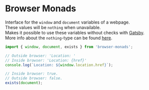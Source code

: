 # Browser Monads

Interface for the `window` and `document` variables of a webpage.  
These values will be `nothing` when unavailable.  
Makes it possible to use these variables without checks with [Gatsby](https://www.gatsbyjs.org).  
More info about the `nothing`-type can be found [here](https://github.com/slmgc/Nothing).  

```js
import { window, document, exists } from 'browser-monads';

// Outside browser: 'Location: '
// Inside browser: 'Location: {href}'
console.log(`Location: ${window.location.href}`);

// Inside browser: true.
// Outside browser: false.
exists(document);
```
